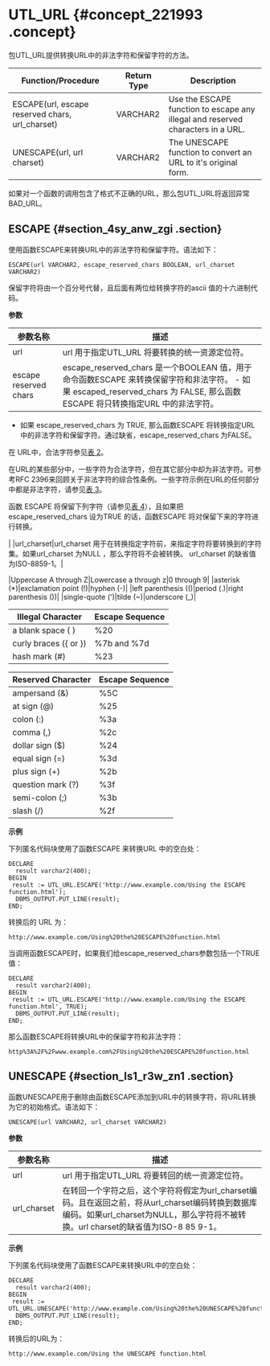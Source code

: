 # UTL\_URL {#concept_221993 .concept}

包UTL\_URL提供转换URL中的非法字符和保留字符的方法。

|Function/Procedure|Return Type|Description|
|------------------|-----------|-----------|
|ESCAPE\(url, escape reserved chars, url\_charset\)|VARCHAR2|Use the ESCAPE function to escape any illegal and reserved characters in a URL.|
|UNESCAPE\(url, url charset\)|VARCHAR2|The UNESCAPE function to convert an URL to it's original form.|

如果对一个函数的调用包含了格式不正确的URL，那么包UTL\_URL将返回异常BAD\_URL。

## ESCAPE {#section_4sy_anw_zgi .section}

使用函数ESCAPE来转换URL中的非法字符和保留字符。语法如下：

``` {#codeblock_zhd_lne_wfc}
ESCAPE(url VARCHAR2, escape_reserved_chars BOOLEAN, url_charset VARCHAR2)
```

保留字符将由一个百分号代替，且后面有两位给转换字符的ascii 值的十六进制代码。

**参数**

|参数名称|描述|
|----|--|
|url|url 用于指定UTL\_URL 将要转换的统一资源定位符。|
|escape reserved chars|escape\_reserved\_chars 是一个BOOLEAN 值，用于命令函数ESCAPE 来转换保留字符和非法字符。 -   如果 escaped\_reserved\_chars 为 FALSE, 那么函数ESCAPE 将只转换指定URL 中的非法字符。
-   如果 escape\_reserved\_chars 为 TRUE, 那么函数ESCAPE 将转换指定URL 中的非法字符和保留字符。通过缺省，escape\_reserved\_chars 为FALSE。

 在 URL中，合法字符参见[表 2](#table_4fv_glu_1pl)。

 在URL的某些部分中，一些字符为合法字符，但在其它部分中却为非法字符。可参考RFC 2396来回顾关于非法字符的综合性条例。一些字符示例在URL的任何部分中都是非法字符，请参见[表 3](#table_own_8kc_1pp)。

 函数 ESCAPE 将保留下列字符（请参见[表 4](#table_1na_u27_vbw)），且如果把escape\_reserved\_chars 设为TRUE 的话，函数ESCAPE 将对保留下来的字符进行转换。

 |
|url\_charset|url\_charset 用于在转换指定字符前，来指定字符将要转换到的字符集。如果url\_charset 为NULL ，那么字符将不会被转换。 url\_charset 的缺省值为ISO-8859-1。|

|Uppercase A through Z|Lowercase a through z|0 through 9|
|asterisk \(\*\)|exclamation point \(!\)|hyphen \(-\)|
|left parenthesis \(\(\)|period \(.\)|right parenthesis \(\)\)|
|single-quote \('\)|tilde \(~\)|underscore \(\_\)|

|Illegal Character|Escape Sequence|
|-----------------|---------------|
|a blank space \( \)|%20|
|curly braces \(\{ or \}\)|%7b and %7d|
|hash mark \(\#\)|%23|

|Reserved Character|Escape Sequence|
|------------------|---------------|
|ampersand \(&\)|%5C|
|at sign \(@\)|%25|
|colon \(:\)|%3a|
|comma \(,\)|%2c|
|dollar sign \($\)|%24|
|equal sign \(=\)|%3d|
|plus sign \(+\)|%2b|
|question mark \(?\)|%3f|
|semi-colon \(;\)|%3b|
|slash \(/\)|%2f|

**示例**

下列匿名代码块使用了函数ESCAPE 来转换URL 中的空白处：

``` {#codeblock_7xa_e64_j2c}
DECLARE
  result varchar2(400);
BEGIN
 result := UTL_URL.ESCAPE('http://www.example.com/Using the ESCAPE function.html');
  DBMS_OUTPUT.PUT_LINE(result);
END;
```

转换后的 URL 为：

``` {#codeblock_cnf_xkq_fk5}
http://www.example.com/Using%20the%20ESCAPE%20function.html
```

当调用函数ESCAPE时，如果我们给escape\_reserved\_chars参数包括一个TRUE值：

``` {#codeblock_f71_3m6_nri}
DECLARE
  result varchar2(400);
BEGIN
 result := UTL_URL.ESCAPE('http://www.example.com/Using the ESCAPE function.html', TRUE);
  DBMS_OUTPUT.PUT_LINE(result);
END;
```

那么函数ESCAPE将转换URL中的保留字符和非法字符：

``` {#codeblock_wp7_s5s_6eh}
http%3A%2F%2Fwww.example.com%2FUsing%20the%20ESCAPE%20function.html
```

## UNESCAPE {#section_ls1_r3w_zn1 .section}

函数UNESCAPE用于删除由函数ESCAPE添加到URL中的转换字符，将URL转换为它的初始格式。语法如下：

``` {#codeblock_xql_qyr_och}
UNESCAPE(url VARCHAR2, url_charset VARCHAR2)
```

**参数**

|参数名称|描述|
|----|--|
|url|url 用于指定UTL\_URL 将要转回的统一资源定位符。|
|url\_charset|在转回一个字符之后，这个字符将假定为url\_charset编码。且在返回之前，将从url\_charset编码转换到数据库编码。如果url\_charset为NULL，那么字符将不被转换。url charset的缺省值为ISO-8 85 9-1。|

**示例**

下列匿名代码块使用了函数ESCAPE来转换URL中的空白处：

``` {#codeblock_x55_r7m_vmi}
DECLARE
  result varchar2(400);
BEGIN
 result := UTL_URL.UNESCAPE('http://www.example.com/Using%20the%20UNESCAPE%20function.html');
  DBMS_OUTPUT.PUT_LINE(result);
END;
```

转换后的URL为：

``` {#codeblock_1cx_xmg_0o8}
http://www.example.com/Using the UNESCAPE function.html
```

